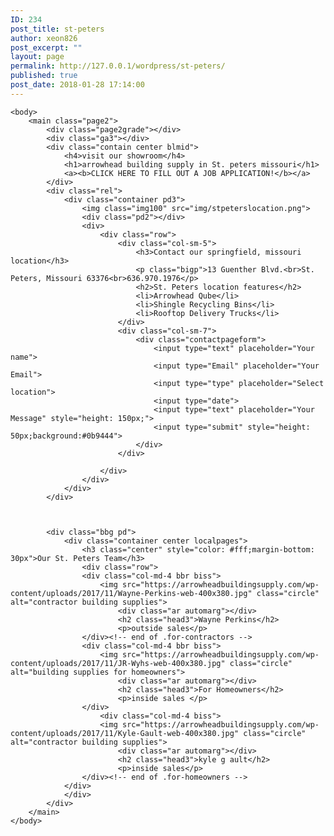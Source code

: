 ```yaml
---
ID: 234
post_title: st-peters
author: xeon826
post_excerpt: ""
layout: page
permalink: http://127.0.0.1/wordpress/st-peters/
published: true
post_date: 2018-01-28 17:14:00
---
```

	<body>
		<main class="page2">
			<div class="page2grade"></div>
			<div class="ga3"></div>
			<div class="contain center blmid">
				<h4>visit our showroom</h4>
				<h1>arrowhead building supply in St. peters missouri</h1>
				<a><b>CLICK HERE TO FILL OUT A JOB APPLICATION!</b></a>
			</div>
			<div class="rel">
				<div class="container pd3">
					<img class="img100" src="img/stpeterslocation.png">
					<div class="pd2"></div>
					<div>
						<div class="row">
							<div class="col-sm-5">
								<h3>Contact our springfield, missouri location</h3>
								<p class="bigp">13 Guenther Blvd.<br>St. Peters, Missouri 63376<br>636.970.1976</p>
								<h2>St. Peters location features</h2>
								<li>Arrowhead Qube</li>
								<li>Shingle Recycling Bins</li>
								<li>Rooftop Delivery Trucks</li>
							</div>
							<div class="col-sm-7">
								<div class="contactpageform">
									<input type="text" placeholder="Your name">
									<input type="Email" placeholder="Your Email">
									<input type="type" placeholder="Select location">
									<input type="date">
									<input type="text" placeholder="Your Message" style="height: 150px;">
									<input type="submit" style="height: 50px;background:#0b9444">
								</div>
							</div>
							
						</div>
					</div>
				</div>
			</div>



			<div class="bbg pd">
                <div class="container center localpages">
                    <h3 class="center" style="color: #fff;margin-bottom: 30px">Our St. Peters Team</h3>
                    <div class="row">
					<div class="col-md-4 bbr biss">
						<img src="https://arrowheadbuildingsupply.com/wp-content/uploads/2017/11/Wayne-Perkins-web-400x380.jpg" class="circle" alt="contractor building supplies">
							<div class="ar automarg"></div>
							<h2 class="head3">Wayne Perkins</h2>
							<p>outside sales</p>
					</div><!-- end of .for-contractors -->
					<div class="col-md-4 bbr biss">
						<img src="https://arrowheadbuildingsupply.com/wp-content/uploads/2017/11/JR-Wyhs-web-400x380.jpg" class="circle" alt="building supplies for homeowners">
							<div class="ar automarg"></div>
							<h2 class="head3">For Homeowners</h2>
							<p>inside sales </p>
					</div>
                        <div class="col-md-4 biss">
						<img src="https://arrowheadbuildingsupply.com/wp-content/uploads/2017/11/Kyle-Gault-web-400x380.jpg" class="circle" alt="contractor building supplies">
							<div class="ar automarg"></div>
							<h2 class="head3">kyle g ault</h2>
							<p>inside sales</p>
					</div><!-- end of .for-homeowners -->
				</div>
                </div>
            </div>
		</main>
	</body>